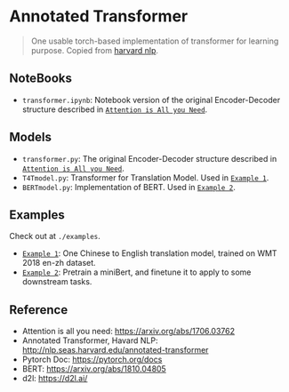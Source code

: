 # Annotated Transformer
> One usable torch-based implementation of transformer for learning purpose. Copied from [harvard nlp](http://nlp.seas.harvard.edu/annotated-transformer).

## NoteBooks
-  `transformer.ipynb`: Notebook version of the original Encoder-Decoder structure described in [`Attention is All you Need`](https://arxiv.org/abs/1706.03762). 

## Models
- `transformer.py`: The original Encoder-Decoder structure described in [`Attention is All you Need`](https://arxiv.org/abs/1706.03762). 
- `T4Tmodel.py`: Transformer for Translation Model. Used in [`Example 1`](./examples/eg1_WMT2018en-zh/).
- `BERTmodel.py`: Implementation of BERT. Used in [`Example 2`](./examples/eg2_miniBert/).

## Examples
Check out at `./examples`.

- [`Example 1`](./examples/eg1_WMT2018en-zh/): One Chinese to English translation model, trained on WMT 2018 en-zh dataset.
- [`Example 2`](./examples/eg2_miniBert/): Pretrain a miniBert, and finetune it to apply to some downstream tasks.

## Reference
- Attention is all you need: https://arxiv.org/abs/1706.03762
- Annotated Transformer, Havard NLP: http://nlp.seas.harvard.edu/annotated-transformer
- Pytorch Doc: https://pytorch.org/docs
- BERT: https://arxiv.org/abs/1810.04805
- d2l: https://d2l.ai/